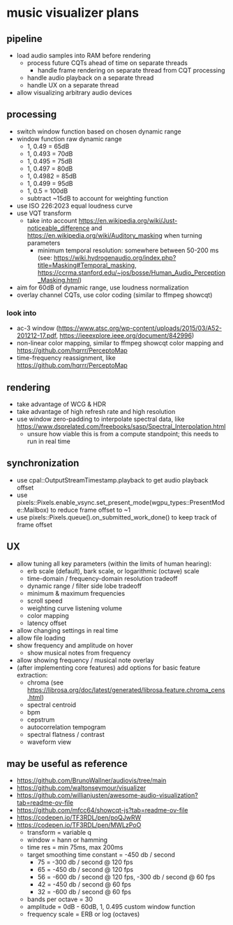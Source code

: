 # music visualizer plans

## pipeline
- load audio samples into RAM before rendering
	- process future CQTs ahead of time on separate threads
		- handle frame rendering on separate thread from CQT processing
	- handle audio playback on a separate thread
	- handle UX on a separate thread
- allow visualizing arbitrary audio devices

## processing
- switch window function based on chosen dynamic range
- window function raw dynamic range
	- 1, 0.49 = 65dB
	- 1, 0.493 = 70dB
	- 1, 0.495 = 75dB
	- 1, 0.497 = 80dB
	- 1, 0.4982 = 85dB
	- 1, 0.499 = 95dB
	- 1, 0.5 = 100dB
	- subtract ~15dB to account for weighting function
- use ISO 226:2023 equal loudness curve
- use VQT transform
	- take into account https://en.wikipedia.org/wiki/Just-noticeable_difference and https://en.wikipedia.org/wiki/Auditory_masking when turning parameters
		- minimum temporal resolution: somewhere between 50-200 ms (see: https://wiki.hydrogenaudio.org/index.php?title=Masking#Temporal_masking, https://ccrma.stanford.edu/~jos/bosse/Human_Audio_Perception_Masking.html)
- aim for 60dB of dynamic range, use loudness normalization
- overlay channel CQTs, use color coding (similar to ffmpeg showcqt)

### look into
- ac-3 window (https://www.atsc.org/wp-content/uploads/2015/03/A52-201212-17.pdf, https://ieeexplore.ieee.org/document/842996)
- non-linear color mapping, similar to ffmpeg showcqt color mapping and https://github.com/hqrrr/PerceptoMap
- time-frequency reassignment, like https://github.com/hqrrr/PerceptoMap

## rendering
- take advantage of WCG & HDR
- take advantage of high refresh rate and high resolution
- use window zero-padding to interpolate spectral data, like https://www.dsprelated.com/freebooks/sasp/Spectral_Interpolation.html
	- unsure how viable this is from a compute standpoint; this needs to run in real time

## synchronization
- use cpal::OutputStreamTimestamp.playback to get audio playback offset
- use pixels::Pixels.enable_vsync.set_present_mode(wgpu_types::PresentMode::Mailbox) to reduce frame offset to ~1
- use pixels::Pixels.queue().on_submitted_work_done() to keep track of frame offset

## UX
- allow tuning all key parameters (within the limits of human hearing):
	- erb scale (default), bark scale, or logarithmic (octave) scale
	- time-domain / frequency-domain resolution tradeoff
	- dynamic range / filter side lobe tradeoff
	- minimum & maximum frequencies
	- scroll speed
	- weighting curve listening volume
	- color mapping
	- latency offset
- allow changing settings in real time
- allow file loading
- show frequency and amplitude on hover
	- show musical notes from frequency
- allow showing frequency / musical note overlay
- (after implementing core features) add options for basic feature extraction:
	- chroma (see https://librosa.org/doc/latest/generated/librosa.feature.chroma_cens.html)
	- spectral centroid
	- bpm
	- cepstrum
	- autocorrelation tempogram
	- spectral flatness / contrast
	- waveform view

## may be useful as reference

- https://github.com/BrunoWallner/audiovis/tree/main
- https://github.com/waltonseymour/visualizer
- https://github.com/willianjusten/awesome-audio-visualization?tab=readme-ov-file
- https://github.com/mfcc64/showcqt-js?tab=readme-ov-file
- https://codepen.io/TF3RDL/pen/poQJwRW
- https://codepen.io/TF3RDL/pen/MWLzPoO
	- transform = variable q
	- window = hann or hamming
	- time res = min 75ms, max 200ms
	- target smoothing time constant = -450 db / second
		- 75 = -300 db / second @ 120 fps
		- 65 = -450 db / second @ 120 fps
		- 56 = -600 db / second @ 120 fps, -300 db / second @ 60 fps
		- 42 = -450 db / second @ 60 fps
		- 32 = -600 db / second @ 60 fps
	- bands per octave = 30
	- amplitude = 0dB - 60dB, 1, 0.495 custom window function
	- frequency scale = ERB or log (octaves)
